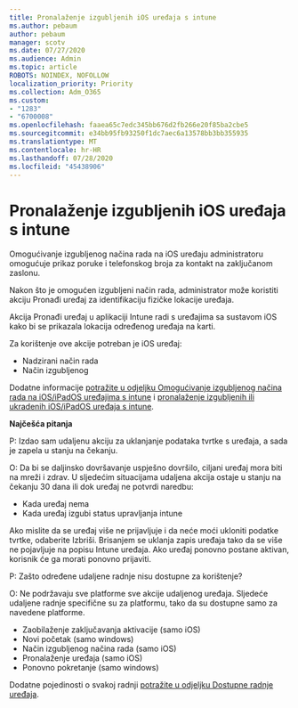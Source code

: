 ```yaml
---
title: Pronalaženje izgubljenih iOS uređaja s intune
ms.author: pebaum
author: pebaum
manager: scotv
ms.date: 07/27/2020
ms.audience: Admin
ms.topic: article
ROBOTS: NOINDEX, NOFOLLOW
localization_priority: Priority
ms.collection: Adm_O365
ms.custom:
- "1283"
- "6700008"
ms.openlocfilehash: faaea65c7edc345bb676d2fb266e20f85ba2cbe5
ms.sourcegitcommit: e34bb95fb93250f1dc7aec6a13578bb3bb355935
ms.translationtype: MT
ms.contentlocale: hr-HR
ms.lasthandoff: 07/28/2020
ms.locfileid: "45438906"
---
```

# <a name="locating-lost-ios-devices-with-intune"></a>Pronalaženje izgubljenih iOS uređaja s intune

Omogućivanje izgubljenog načina rada na iOS uređaju administratoru omogućuje prikaz poruke i telefonskog broja za kontakt na zaključanom zaslonu.

Nakon što je omogućen izgubljeni način rada, administrator može koristiti akciju Pronađi uređaj za identifikaciju fizičke lokacije uređaja.

Akcija Pronađi uređaj u aplikaciji Intune radi s uređajima sa sustavom iOS kako bi se prikazala lokacija određenog uređaja na karti.

Za korištenje ove akcije potreban je iOS uređaj:

- Nadzirani način rada
- Način izgubljenog

Dodatne informacije [potražite u odjeljku Omogućivanje izgubljenog načina rada na iOS/iPadOS uređajima s intune](https://docs.microsoft.com/intune/device-lost-mode) i [pronalaženje izgubljenih ili ukradenih iOS/iPadOS uređaja s intune](https://docs.microsoft.com/intune/device-locate).

**Najčešća pitanja**

P: Izdao sam udaljenu akciju za uklanjanje podataka tvrtke s uređaja, a sada je zapela u stanju na čekanju.

O: Da bi se daljinsko dovršavanje uspješno dovršilo, ciljani uređaj mora biti na mreži i zdrav. U sljedećim situacijama udaljena akcija ostaje u stanju na čekanju 30 dana ili dok uređaj ne potvrdi naredbu:

- Kada uređaj nema
- Kada uređaj izgubi status upravljanja intune

Ako mislite da se uređaj više ne prijavljuje i da neće moći ukloniti podatke tvrtke, odaberite Izbriši. Brisanjem se uklanja zapis uređaja tako da se više ne pojavljuje na popisu Intune uređaja. Ako uređaj ponovno postane aktivan, korisnik će ga morati ponovno prijaviti.

P: Zašto određene udaljene radnje nisu dostupne za korištenje?

O: Ne podržavaju sve platforme sve akcije udaljenog uređaja. Sljedeće udaljene radnje specifične su za platformu, tako da su dostupne samo za navedene platforme.

- Zaobilaženje zaključavanja aktivacije (samo iOS)
- Novi početak (samo windows)
- Način izgubljenog načina rada (samo iOS)
- Pronalaženje uređaja (samo iOS)
- Ponovno pokretanje (samo windows)

Dodatne pojedinosti o svakoj radnji [potražite u odjeljku Dostupne radnje uređaja](https://docs.microsoft.com/intune/device-management#available-device-actions).